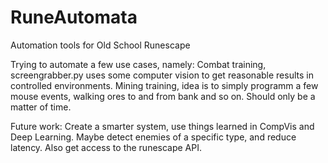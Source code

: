 # RuneAutomata
Automation tools for Old School Runescape

Trying to automate a few use cases, namely:
  Combat training, screengrabber.py uses some computer vision to get reasonable results in controlled environments.
  Mining training, idea is to simply programm a few mouse events, walking ores to and from bank and so on. Should only be a matter of time.
  
 Future work:
  Create a smarter system, use things learned in CompVis and Deep Learning. Maybe detect enemies of a specific type, and reduce latency. Also get access to the runescape API.
  
